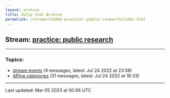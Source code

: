 ```yaml
---
layout: archive
title: Zulip Chat Archive
permalink: /stream/332084-practice:-public-research/index.html
---
```


## Stream: [practice: public research](https://mattecapu.github.io/ct-zulip-archive/stream/332084-practice:-public-research/index.html)
---

### Topics:

* [stream events](topic/topic_stream.20events.html) (9 messages, latest: Jul 24 2022 at 23:58)
* [Affine categories](topic/topic_Affine.20categories.html) (31 messages, latest: Jul 24 2022 at 18:33)

<hr><p>Last updated: Mar 05 2023 at 00:56 UTC</p>